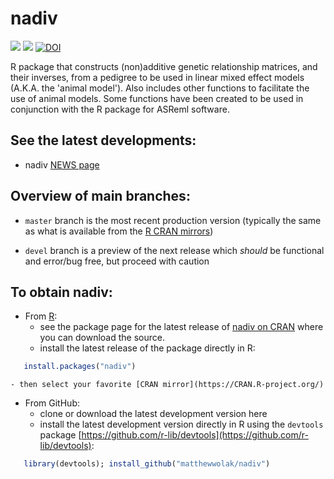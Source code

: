# nadiv
[![](https://www.r-pkg.org/badges/version/nadiv)](https://cran.r-project.org/package=nadiv)
[![](https://cranlogs.r-pkg.org/badges/grand-total/nadiv)](https://cranlogs.r-pkg.org/badges/grand-total/nadiv)
[![DOI](https://zenodo.org/badge/DOI/10.5281/zenodo.4455343.svg)](https://doi.org/10.5281/zenodo.4455343)


R package that constructs (non)additive genetic relationship matrices, and their inverses, from a pedigree to be used in linear mixed effect models (A.K.A. the 'animal model'). Also includes other functions to facilitate the use of animal models. Some functions have been created to be used in conjunction with the R package for ASReml software.

## See the latest developments:
  - nadiv [NEWS page](https://github.com/matthewwolak/nadiv/blob/master/NEWS.md)

## Overview of main branches:
  - `master` branch is the most recent production version (typically the same as what is available from the [R CRAN mirrors](https://cran.r-project.org/))
 
  - `devel` branch is a preview of the next release which _should_ be functional and error/bug free, but proceed with caution


## To obtain nadiv:
  - From [R](https://CRAN.R-project.org/):
    - see the package page for the latest release of [nadiv on CRAN](https://CRAN.R-project.org/package=nadiv) where you can download the source.
    - install the latest release of the package directly in R:
```R
   install.packages("nadiv")
```
    - then select your favorite [CRAN mirror](https://CRAN.R-project.org/)
   
  - From GitHub:
    - clone or download the latest development version here
    - install the latest development version directly in R using the `devtools` package [https://github.com/r-lib/devtools](https://github.com/r-lib/devtools):
```R
   library(devtools); install_github("matthewwolak/nadiv")
```


